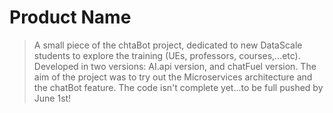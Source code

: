 # Product Name
> A small piece of the chtaBot project, dedicated to new DataScale students to explore the training (UEs, professors, courses,...etc). Developed in two versions: AI.api version, and chatFuel version. The aim of the project was to try out the Microservices architecture and the chatBot feature. The code isn't complete yet...to be full pushed by June 1st!

